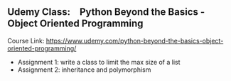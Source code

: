 ## Udemy Class:　Python Beyond the Basics - Object Oriented Programming 
Course Link: https://www.udemy.com/python-beyond-the-basics-object-oriented-programming/
  
  - Assignment 1: write a class to limit the max size of a list
  - Assignment 2: inheritance and polymorphism
